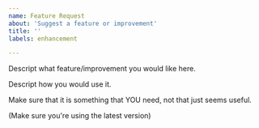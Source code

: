 ```yaml
---
name: Feature Request
about: 'Suggest a feature or improvement'
title: ''
labels: enhancement

---
```


Descript what feature/improvement you would like here.

Descript how you would use it.


Make sure that it is something that YOU need, not that just seems useful.


(Make sure you're using the latest version)